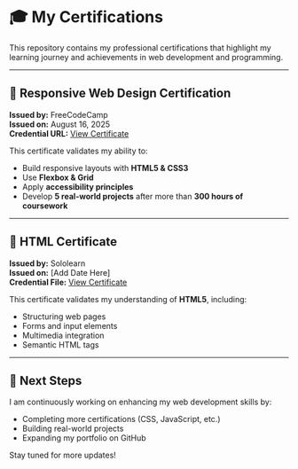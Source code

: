 # 🎓 My Certifications  

This repository contains my professional certifications that highlight my learning journey and achievements in web development and programming.  

---

## 📌 Responsive Web Design Certification  
**Issued by:** FreeCodeCamp  
**Issued on:** August 16, 2025  
**Credential URL:** [View Certificate](https://freecodecamp.org/certification/mdsamiurrahman/responsive-web-design)  

This certificate validates my ability to:  
- Build responsive layouts with **HTML5 & CSS3**  
- Use **Flexbox & Grid**  
- Apply **accessibility principles**  
- Develop **5 real-world projects** after more than **300 hours of coursework**  

---

## 📌 HTML Certificate  
**Issued by:** Sololearn  
**Issued on:** [Add Date Here]  
**Credential File:** [View Certificate](my-certifications/sololearn-html-certificate.pdf) 

This certificate validates my understanding of **HTML5**, including:  
- Structuring web pages  
- Forms and input elements  
- Multimedia integration  
- Semantic HTML tags  

---

## 🚀 Next Steps  
I am continuously working on enhancing my web development skills by:  
- Completing more certifications (CSS, JavaScript, etc.)  
- Building real-world projects  
- Expanding my portfolio on GitHub  

Stay tuned for more updates!  

